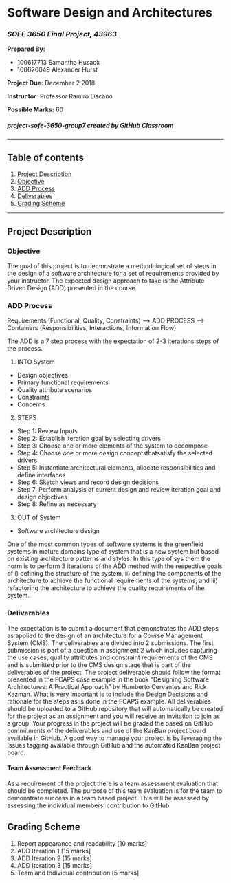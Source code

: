# Software Design and Architectures
### *SOFE 3650 Final Project, 43963*

**Prepared By:**
- 100617713 Samantha Husack
- 100620049 Alexander Hurst


**Project Due:** December 2 2018

**Instructor:** Professor Ramiro Liscano

**Possible Marks:** 60

##### project-sofe-3650-group7 created by GitHub Classroom

---
## Table of contents
1. [Project Description](#project-description)
  1. [Objective](#objective)
  2. [ADD Process](#add-process)
  3. [Deliverables](#deliverables)
2. [Grading Scheme](#grading-scheme)

---
## Project Description

### Objective 
The goal of this project is to demonstrate a methodological set of steps in the design of a software architecture for a set of requirements provided by your instructor. The expected design approach to take is the Attribute Driven Design (ADD) presented in the course.

### ADD Process
Requirements (Functional, Quality, Constraints) --> ADD PROCESS --> Containers (Responsibilities, Interactions, Information Flow)

The ADD is a 7 step process with the expectation of 2-3 iterations steps of the process. 
  
1. INTO System
  - Design objectives 
  - Primary functional requirements
  - Quality attribute scenarios 
  - Constraints 
  - Concerns
2. STEPS
  - Step 1: Review Inputs
  - Step 2: Establish iteration goal by selecting drivers
  - Step 3: Choose one or more elements of the system to decompose
  - Step 4: Choose one or more design conceptsthatsatisfy the selected drivers
  - Step 5: Instantiate architectural elements, allocate responsibilities and define interfaces
  - Step 6: Sketch views and record design decisions
  - Step 7: Perform analysis of current design and review iteration goal and design objectives
  - Step 8: Refine as necessary
3. OUT of System
 - Software architecture design

One of the most common types of software systems is the greenfield systems in mature domains type of system that is a new system but based on existing architecture patterns and styles. In this type of sys them the norm is to perform 3 iterations of the ADD method with the respective goals of i) defining the structure of the system, ii) defining the components of the architecture to achieve the functional requirements of the systems, and iii) refactoring the architecture to achieve the quality requirements of the system. 

### Deliverables
The expectation is to submit a document that demonstrates the ADD steps as applied to the design of
an architecture for a Course Management System (CMS). The deliverables are divided into 2
submissions. The first submission is part of a question in assignment 2 which includes capturing the
use cases, quality attributes and constraint requirements of the CMS and is submitted prior to the
CMS design stage that is part of the deliverables of the project.
The project deliverable should follow the format presented in the FCAPS case example in the book
“Designing Software Architectures: A Practical Approach” by Humberto Cervantes and Rick
Kazman. What is very important is to include the Design Decisions and rationale for the steps as is
done in the FCAPS example.
All deliverables should be uploaded to a GitHub repository that will automatically be created for the
project as an assignment and you will receive an invitation to join as a group. Your progress in the
project will be graded the based on GitHub commitments of the deliverables and use of the KanBan
project board available in GitHub. A good way to manage your project is by leveraging the Issues
tagging available through GitHub and the automated KanBan project board.

#### Team Assessment Feedback
As a requirement of the project there is a team assessment evaluation that should be completed. The
purpose of this team evaluation is for the team to demonstrate success in a team based project. This
will be assessed by assessing the individual members’ contribution to GitHub. 

## Grading Scheme

1. Report appearance and readability [10 marks]
2. ADD Iteration 1 [15 marks]
3. ADD Iteration 2 [15 marks]
4. ADD Iteration 3 [15 marks]
5. Team and Individual contribution [5 marks]
